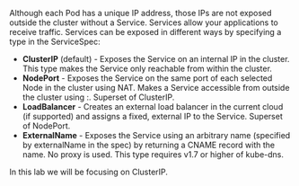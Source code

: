 Although each Pod has a unique IP address, those IPs are not exposed outside the cluster without a Service. Services allow your applications to receive traffic. Services can be exposed in different ways by specifying a type in the ServiceSpec:

* **ClusterIP** (default) - Exposes the Service on an internal IP in the cluster. This type makes the Service only reachable from within the cluster.
* **NodePort** - Exposes the Service on the same port of each selected Node in the cluster using NAT. Makes a Service accessible from outside the cluster using <NodeIP>:<NodePort>. Superset of ClusterIP.
* **LoadBalancer** - Creates an external load balancer in the current cloud (if supported) and assigns a fixed, external IP to the Service. Superset of NodePort.
* **ExternalName** - Exposes the Service using an arbitrary name (specified by externalName in the spec) by returning a CNAME record with the name. No proxy is used. This type requires v1.7 or higher of kube-dns.

In this lab we will be focusing on ClusterIP.
